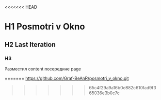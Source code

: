 <<<<<<< HEAD

# H1 Posmotri v Okno

## H2 Last Iteration

### H3

Разместил content посередине page

=======
https://github.com/Graf-BeAnR/posmotri_v_okno.git

> > > > > > > 65c4f29a9a16b0e882c610fad9f365036e3b0c7c
